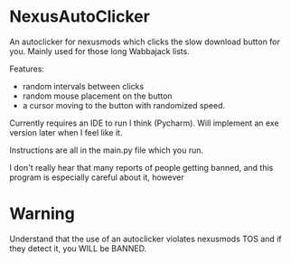 # NexusAutoClicker
 An autoclicker for nexusmods which clicks the slow download button for you. Mainly used for those long Wabbajack lists.

 Features:
 - random intervals between clicks
 - random mouse placement on the button
 - a cursor moving to the button with randomized speed.
 
 Currently requires an IDE to run I think (Pycharm). Will implement an exe version later when I feel like it.

 Instructions are all in the main.py file which you run.

 I don't really hear that many reports of people getting banned, and this program is especially careful about it, however
# Warning
 Understand that the use of an autoclicker violates nexusmods TOS and if they detect it, you WILL be BANNED.

